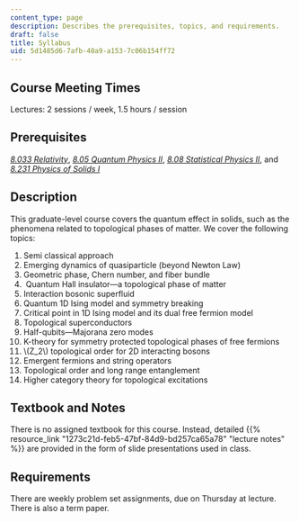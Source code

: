 ```yaml
---
content_type: page
description: Describes the prerequisites, topics, and requirements.
draft: false
title: Syllabus
uid: 5d1485d6-7afb-40a9-a153-7c06b154ff72
---
```

## Course Meeting Times

Lectures: 2 sessions / week, 1.5 hours / session

## Prerequisites

[*8.033 Relativity*](https://ocw.mit.edu/courses/8-033-relativity-fall-2006/), [*8.05 Quantum Physics II*](https://ocw.mit.edu/courses/8-05-quantum-physics-ii-fall-2013/), [*8.08 Statistical Physics II*](https://ocw.mit.edu/courses/8-08-statistical-physics-ii-spring-2005/), and [*8.231 Physics of Solids I*](https://ocw.mit.edu/courses/8-231-physics-of-solids-i-fall-2006/)

## Description

This graduate-level course covers the quantum effect in solids, such as the phenomena related to topological phases of matter. We cover the following topics:

1. Semi classical approach
2. Emerging dynamics of quasiparticle (beyond Newton Law)
3. Geometric phase, Chern number, and fiber bundle
4.  Quantum Hall insulator—a topological phase of matter
5. Interaction bosonic superfluid
6. Quantum 1D Ising model and symmetry breaking
7. Critical point in 1D Ising model and its dual free fermion model
8. Topological superconductors
9. Half-qubits—Majorana zero modes
10. K-theory for symmetry protected topological phases of free fermions
11. \\(Z_2\\) topological order for 2D interacting bosons
12. Emergent fermions and string operators
13. Topological order and long range entanglement
14. Higher category theory for topological excitations

## Textbook and Notes

There is no assigned textbook for this course. Instead, detailed {{% resource_link "1273c21d-feb5-47bf-84d9-bd257ca65a78" "lecture notes" %}} are provided in the form of slide presentations used in class.

## Requirements

There are weekly problem set assignments, due on Thursday at lecture. There is also a term paper.